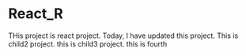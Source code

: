# React_R
THis project is react project.
Today, I have updated this project.
This is child2 project.
this is child3 project.
this is fourth
